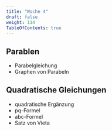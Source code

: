 ```yaml
---
title: "Woche 4"
draft: false
weight: 114
TableOfContents: true
---
```


## Parablen
- Parabelgleichung
- Graphen von Parabeln

## Quadratische Gleichungen
- quadratische Ergänzung
- pq-Formel
- abc-Formel
- Satz von Vieta
